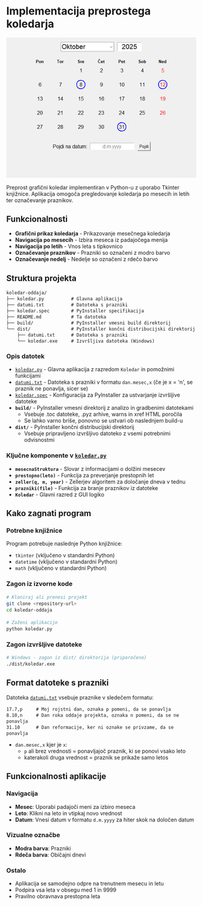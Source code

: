 # Implementacija preprostega koledarja

![Koledar Screenshot](screenshot.png) <!-- Add a screenshot of your calendar application -->

Preprost grafični koledar implementiran v Python-u z uporabo Tkinter knjižnice. Aplikacija omogoča pregledovanje koledarja po mesecih in letih ter označevanje praznikov.

## Funkcionalnosti

- **Grafični prikaz koledarja** - Prikazovanje mesečnega koledarja
- **Navigacija po mesecih** - Izbira meseca iz padajočega menija
- **Navigacija po letih** - Vnos leta s tipkovnico
- **Označevanje praznikov** - Prazniki so označeni z modro barvo
- **Označevanje nedelj** - Nedelje so označeni z rdečo barvo

## Struktura projekta

```
koledar-oddaja/
├── koledar.py          # Glavna aplikacija
├── datumi.txt          # Datoteka s prazniki
├── koledar.spec        # PyInstaller specifikacija
├── README.md           # Ta datoteka
├── build/              # PyInstaller vmesni build direktorij
└── dist/               # PyInstaller končni distribucijski direktorij
    ├── datumi.txt      # Datoteka s prazniki
    └── koledar.exe     # Izvršljiva datoteka (Windows)
```

### Opis datotek

- [`koledar.py`](koledar.py) - Glavna aplikacija z razredom `Koledar` in pomožnimi funkcijami
- [`datumi.txt`](datumi.txt) - Datoteka s prazniki v formatu `dan.mesec,x` (če je x = 'n', se praznik ne ponavlja, sicer se)
- [`koledar.spec`](koledar.spec) - Konfiguracija za PyInstaller za ustvarjanje izvršljive datoteke
- **`build/`** - PyInstaller vmesni direktorij z analizo in gradbenimi datotekami
  - Vsebuje .toc datoteke, .pyz arhive, warns in xref HTML poročila
  - Se lahko varno briše, ponovno se ustvari ob naslednjem build-u
- **`dist/`** - PyInstaller končni distribucijski direktorij
  - Vsebuje pripravljeno izvršljivo datoteko z vsemi potrebnimi odvisnostmi

### Ključne komponente v [`koledar.py`](koledar.py)

- **`mesecnaStruktura`** - Slovar z informacijami o dolžini mesecev
- **`prestopno(leto)`** - Funkcija za preverjanje prestopnih let
- **`zeller(q, m, year)`** - Zellerjev algoritem za določanje dneva v tednu
- **`prazniki(file)`** - Funkcija za branje praznikov iz datoteke
- **`Koledar`** - Glavni razred z GUI logiko

## Kako zagnati program

### Potrebne knjižnice

Program potrebuje naslednje Python knjižnice:
- `tkinter` (vključeno v standardni Python)
- `datetime` (vključeno v standardni Python) 
- `math` (vključeno v standardni Python)

### Zagon iz izvorne kode

```bash
# Kloniraj ali prenesi projekt
git clone <repository-url>
cd koledar-oddaja

# Zaženi aplikacijo
python koledar.py
```

### Zagon izvršljive datoteke

```bash
# Windows - zagon iz dist/ direktorija (priporočeno)
./dist/koledar.exe
```

## Format datoteke s prazniki

Datoteka [`datumi.txt`](datumi.txt) vsebuje praznike v sledečem formatu:

```
17.7,p     # Moj rojstni dan, oznaka p pomeni, da se ponavlja
8.10,n     # Dan roka oddaje projekta, oznaka n pomeni, da se ne ponavlja
31.10      # Dan reformacije, ker ni oznake se privzame, da se ponavlja
```

- `dan.mesec,x` kjer je `x`:
  - `p` ali brez vrednosti  = ponavljajoč praznik, ki se ponovi vsako leto
  - katerakoli druga vrednost = praznik se prikaže samo letos

## Funkcionalnosti aplikacije

### Navigacija
- **Mesec**: Uporabi padajoči meni za izbiro meseca
- **Leto**: Klikni na leto in vtipkaj novo vrednost
- **Datum**: Vnesi datum v formatu `d.m.yyyy` za hiter skok na določen datum

### Vizualne označbe
- **Modra barva**: Prazniki
- **Rdeča barva**: Običajni dnevi

### Ostalo
- Aplikacija se samodejno odpre na trenutnem mesecu in letu
- Podpira vsa leta v obsegu med 1 in 9999
- Pravilno obravnava prestopna leta
